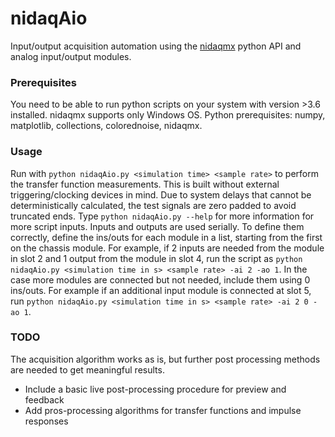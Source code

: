 # nidaqAio 

Input/output acquisition automation using the [nidaqmx](https://github.com/ni/nidaqmx-python) python API and analog input/output modules.

### Prerequisites

You need to be able to run python scripts on your system with version >3.6 installed. nidaqmx supports only Windows OS.
Python prerequisites: numpy, matplotlib, collections, colorednoise, nidaqmx.

### Usage

Run with `python nidaqAio.py <simulation time> <sample rate>` to perform the transfer function measurements. This is built without external triggering/clocking devices in mind. Due to system delays that cannot be deterministically calculated, the test signals are zero padded to avoid truncated ends. Type `python nidaqAio.py --help` for more information for more script inputs. Inputs and outputs are used serially. To define them correctly, define the ins/outs for each module in a list, starting from the
first on the chassis module. For example, if 2 inputs are needed from the module in slot 2 and 1 output from the module in slot 4, run the script as `python nidaqAio.py <simulation time in s> <sample rate> -ai 2 -ao 1`. In the case more modules are connected but not needed, include them using 0 ins/outs. For example if an additional input module is connected at slot 5, run  `python nidaqAio.py <simulation time in s> <sample rate> -ai 2 0 -ao 1`.

### TODO
The acquisition algorithm works as is, but further post processing methods are needed to get meaningful results.

* Include a basic live post-processing procedure for preview and feedback
* Add pros-processing algorithms for transfer functions and impulse responses

